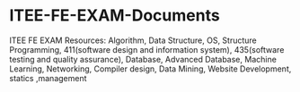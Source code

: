 # ITEE-FE-EXAM-Documents
ITEE FE EXAM Resources: Algorithm, Data Structure, OS, Structure Programming, 411(software design and information system), 435(software testing and quality assurance), Database, Advanced Database, Machine Learning, Networking, Compiler design, Data Mining, Website Development, statics ,management



